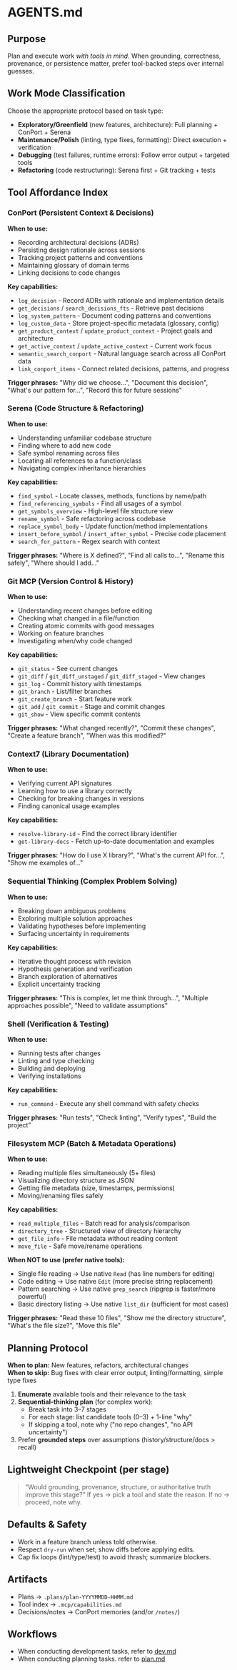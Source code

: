 # AGENTS.md

## Purpose
Plan and execute work *with tools in mind*. When grounding, correctness,
provenance, or persistence matter, prefer tool-backed steps over internal guesses.

## Work Mode Classification
Choose the appropriate protocol based on task type:

- **Exploratory/Greenfield** (new features, architecture): Full planning + ConPort + Serena
- **Maintenance/Polish** (linting, type fixes, formatting): Direct execution + verification
- **Debugging** (test failures, runtime errors): Follow error output + targeted tools
- **Refactoring** (code restructuring): Serena first + Git tracking + tests

## Tool Affordance Index

### ConPort (Persistent Context & Decisions)
**When to use:**
- Recording architectural decisions (ADRs)
- Persisting design rationale across sessions
- Tracking project patterns and conventions
- Maintaining glossary of domain terms
- Linking decisions to code changes

**Key capabilities:**
- `log_decision` - Record ADRs with rationale and implementation details
- `get_decisions` / `search_decisions_fts` - Retrieve past decisions
- `log_system_pattern` - Document coding patterns and conventions
- `log_custom_data` - Store project-specific metadata (glossary, config)
- `get_product_context` / `update_product_context` - Project goals and architecture
- `get_active_context` / `update_active_context` - Current work focus
- `semantic_search_conport` - Natural language search across all ConPort data
- `link_conport_items` - Connect related decisions, patterns, and progress

**Trigger phrases:** "Why did we choose...", "Document this decision", "What's our pattern for...", "Record this for future sessions"

### Serena (Code Structure & Refactoring)
**When to use:**
- Understanding unfamiliar codebase structure
- Finding where to add new code
- Safe symbol renaming across files
- Locating all references to a function/class
- Navigating complex inheritance hierarchies

**Key capabilities:**
- `find_symbol` - Locate classes, methods, functions by name/path
- `find_referencing_symbols` - Find all usages of a symbol
- `get_symbols_overview` - High-level file structure view
- `rename_symbol` - Safe refactoring across codebase
- `replace_symbol_body` - Update function/method implementations
- `insert_before_symbol` / `insert_after_symbol` - Precise code placement
- `search_for_pattern` - Regex search with context

**Trigger phrases:** "Where is X defined?", "Find all calls to...", "Rename this safely", "Where should I add..."

### Git MCP (Version Control & History)
**When to use:**
- Understanding recent changes before editing
- Checking what changed in a file/function
- Creating atomic commits with good messages
- Working on feature branches
- Investigating when/why code changed

**Key capabilities:**
- `git_status` - See current changes
- `git_diff` / `git_diff_unstaged` / `git_diff_staged` - View changes
- `git_log` - Commit history with timestamps
- `git_branch` - List/filter branches
- `git_create_branch` - Start feature work
- `git_add` / `git_commit` - Stage and commit changes
- `git_show` - View specific commit contents

**Trigger phrases:** "What changed recently?", "Commit these changes", "Create a feature branch", "When was this modified?"

### Context7 (Library Documentation)
**When to use:**
- Verifying current API signatures
- Learning how to use a library correctly
- Checking for breaking changes in versions
- Finding canonical usage examples

**Key capabilities:**
- `resolve-library-id` - Find the correct library identifier
- `get-library-docs` - Fetch up-to-date documentation and examples

**Trigger phrases:** "How do I use X library?", "What's the current API for...", "Show me examples of..."

### Sequential Thinking (Complex Problem Solving)
**When to use:**
- Breaking down ambiguous problems
- Exploring multiple solution approaches
- Validating hypotheses before implementing
- Surfacing uncertainty in requirements

**Key capabilities:**
- Iterative thought process with revision
- Hypothesis generation and verification
- Branch exploration of alternatives
- Explicit uncertainty tracking

**Trigger phrases:** "This is complex, let me think through...", "Multiple approaches possible", "Need to validate assumptions"

### Shell (Verification & Testing)
**When to use:**
- Running tests after changes
- Linting and type checking
- Building and deploying
- Verifying installations

**Key capabilities:**
- `run_command` - Execute any shell command with safety checks

**Trigger phrases:** "Run tests", "Check linting", "Verify types", "Build the project"

### Filesystem MCP (Batch & Metadata Operations)
**When to use:**
- Reading multiple files simultaneously (5+ files)
- Visualizing directory structure as JSON
- Getting file metadata (size, timestamps, permissions)
- Moving/renaming files safely

**Key capabilities:**
- `read_multiple_files` - Batch read for analysis/comparison
- `directory_tree` - Structured view of directory hierarchy
- `get_file_info` - File metadata without reading content
- `move_file` - Safe move/rename operations

**When NOT to use (prefer native tools):**
- Single file reading → Use native `Read` (has line numbers for editing)
- Code editing → Use native `Edit` (more precise string replacement)
- Pattern searching → Use native `grep_search` (ripgrep is faster/more powerful)
- Basic directory listing → Use native `list_dir` (sufficient for most cases)

**Trigger phrases:** "Read these 10 files", "Show me the directory structure", "What's the file size?", "Move this file"

## Planning Protocol
**When to plan:** New features, refactors, architectural changes  
**When to skip:** Bug fixes with clear error output, linting/formatting, simple type fixes

1. **Enumerate** available tools and their relevance to the task
2. **Sequential-thinking plan** (for complex work):
   - Break task into 3–7 stages
   - For each stage: list candidate tools (0–3) + 1-line "why"
   - If skipping a tool, note why ("no repo changes", "no API uncertainty")
3. Prefer **grounded steps** over assumptions (history/structure/docs > recall)

## Lightweight Checkpoint (per stage)
> “Would grounding, provenance, structure, or authoritative truth improve this stage?”
If yes → pick a tool and state the reason. If no → proceed, note why.

## Defaults & Safety
- Work in a feature branch unless told otherwise.
- Respect `dry-run` when set; show diffs before applying edits.
- Cap fix loops (lint/type/test) to avoid thrash; summarize blockers.

## Artifacts
- Plans → `.plans/plan-YYYYMMDD-HHMM.md`
- Tool index → `.mcp/capabilities.md`
- Decisions/notes → ConPort memories (and/or `/notes/`)

## Workflows
* When conducting development tasks, refer to [dev.md](.agents/dev.md)
* When conducting planning tasks. refer to [plan.md](.agents/plan.md)

